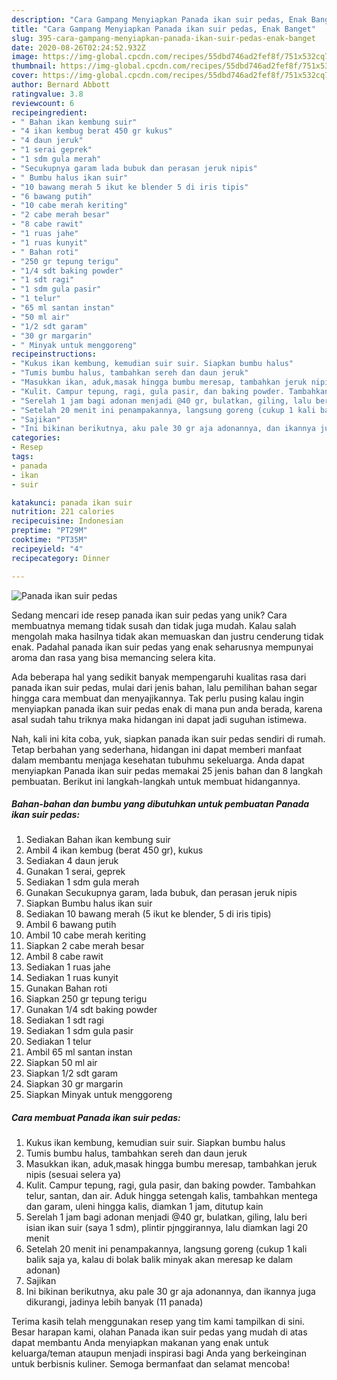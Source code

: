 ```yaml
---
description: "Cara Gampang Menyiapkan Panada ikan suir pedas, Enak Banget"
title: "Cara Gampang Menyiapkan Panada ikan suir pedas, Enak Banget"
slug: 395-cara-gampang-menyiapkan-panada-ikan-suir-pedas-enak-banget
date: 2020-08-26T02:24:52.932Z
image: https://img-global.cpcdn.com/recipes/55dbd746ad2fef8f/751x532cq70/panada-ikan-suir-pedas-foto-resep-utama.jpg
thumbnail: https://img-global.cpcdn.com/recipes/55dbd746ad2fef8f/751x532cq70/panada-ikan-suir-pedas-foto-resep-utama.jpg
cover: https://img-global.cpcdn.com/recipes/55dbd746ad2fef8f/751x532cq70/panada-ikan-suir-pedas-foto-resep-utama.jpg
author: Bernard Abbott
ratingvalue: 3.8
reviewcount: 6
recipeingredient:
- " Bahan ikan kembung suir"
- "4 ikan kembug berat 450 gr kukus"
- "4 daun jeruk"
- "1 serai geprek"
- "1 sdm gula merah"
- "Secukupnya garam lada bubuk dan perasan jeruk nipis"
- " Bumbu halus ikan suir"
- "10 bawang merah 5 ikut ke blender 5 di iris tipis"
- "6 bawang putih"
- "10 cabe merah keriting"
- "2 cabe merah besar"
- "8 cabe rawit"
- "1 ruas jahe"
- "1 ruas kunyit"
- " Bahan roti"
- "250 gr tepung terigu"
- "1/4 sdt baking powder"
- "1 sdt ragi"
- "1 sdm gula pasir"
- "1 telur"
- "65 ml santan instan"
- "50 ml air"
- "1/2 sdt garam"
- "30 gr margarin"
- " Minyak untuk menggoreng"
recipeinstructions:
- "Kukus ikan kembung, kemudian suir suir. Siapkan bumbu halus"
- "Tumis bumbu halus, tambahkan sereh dan daun jeruk"
- "Masukkan ikan, aduk,masak hingga bumbu meresap, tambahkan jeruk nipis (sesuai selera ya)"
- "Kulit. Campur tepung, ragi, gula pasir, dan baking powder. Tambahkan telur, santan, dan air. Aduk hingga setengah kalis, tambahkan mentega dan garam, uleni hingga kalis, diamkan 1 jam, ditutup kain"
- "Serelah 1 jam bagi adonan menjadi @40 gr, bulatkan, giling, lalu beri isian ikan suir (saya 1 sdm), plintir pjnggirannya, lalu diamkan lagi 20 menit"
- "Setelah 20 menit ini penampakannya, langsung goreng (cukup 1 kali balik saja ya, kalau di bolak balik minyak akan meresap ke dalam adonan)"
- "Sajikan"
- "Ini bikinan berikutnya, aku pale 30 gr aja adonannya, dan ikannya juga dikurangi, jadinya lebih banyak (11 panada)"
categories:
- Resep
tags:
- panada
- ikan
- suir

katakunci: panada ikan suir 
nutrition: 221 calories
recipecuisine: Indonesian
preptime: "PT29M"
cooktime: "PT35M"
recipeyield: "4"
recipecategory: Dinner

---
```



![Panada ikan suir pedas](https://img-global.cpcdn.com/recipes/55dbd746ad2fef8f/751x532cq70/panada-ikan-suir-pedas-foto-resep-utama.jpg)

Sedang mencari ide resep panada ikan suir pedas yang unik? Cara membuatnya memang tidak susah dan tidak juga mudah. Kalau salah mengolah maka hasilnya tidak akan memuaskan dan justru cenderung tidak enak. Padahal panada ikan suir pedas yang enak seharusnya mempunyai aroma dan rasa yang bisa memancing selera kita.



Ada beberapa hal yang sedikit banyak mempengaruhi kualitas rasa dari panada ikan suir pedas, mulai dari jenis bahan, lalu pemilihan bahan segar hingga cara membuat dan menyajikannya. Tak perlu pusing kalau ingin menyiapkan panada ikan suir pedas enak di mana pun anda berada, karena asal sudah tahu triknya maka hidangan ini dapat jadi suguhan istimewa.


Nah, kali ini kita coba, yuk, siapkan panada ikan suir pedas sendiri di rumah. Tetap berbahan yang sederhana, hidangan ini dapat memberi manfaat dalam membantu menjaga kesehatan tubuhmu sekeluarga. Anda dapat menyiapkan Panada ikan suir pedas memakai 25 jenis bahan dan 8 langkah pembuatan. Berikut ini langkah-langkah untuk membuat hidangannya.

<!--inarticleads1-->

##### Bahan-bahan dan bumbu yang dibutuhkan untuk pembuatan Panada ikan suir pedas:

1. Sediakan  Bahan ikan kembung suir
1. Ambil 4 ikan kembug (berat 450 gr), kukus
1. Sediakan 4 daun jeruk
1. Gunakan 1 serai, geprek
1. Sediakan 1 sdm gula merah
1. Gunakan Secukupnya garam, lada bubuk, dan perasan jeruk nipis
1. Siapkan  Bumbu halus ikan suir
1. Sediakan 10 bawang merah (5 ikut ke blender, 5 di iris tipis)
1. Ambil 6 bawang putih
1. Ambil 10 cabe merah keriting
1. Siapkan 2 cabe merah besar
1. Ambil 8 cabe rawit
1. Sediakan 1 ruas jahe
1. Sediakan 1 ruas kunyit
1. Gunakan  Bahan roti
1. Siapkan 250 gr tepung terigu
1. Gunakan 1/4 sdt baking powder
1. Sediakan 1 sdt ragi
1. Sediakan 1 sdm gula pasir
1. Sediakan 1 telur
1. Ambil 65 ml santan instan
1. Siapkan 50 ml air
1. Siapkan 1/2 sdt garam
1. Siapkan 30 gr margarin
1. Siapkan  Minyak untuk menggoreng




<!--inarticleads2-->

##### Cara membuat Panada ikan suir pedas:

1. Kukus ikan kembung, kemudian suir suir. Siapkan bumbu halus
1. Tumis bumbu halus, tambahkan sereh dan daun jeruk
1. Masukkan ikan, aduk,masak hingga bumbu meresap, tambahkan jeruk nipis (sesuai selera ya)
1. Kulit. Campur tepung, ragi, gula pasir, dan baking powder. Tambahkan telur, santan, dan air. Aduk hingga setengah kalis, tambahkan mentega dan garam, uleni hingga kalis, diamkan 1 jam, ditutup kain
1. Serelah 1 jam bagi adonan menjadi @40 gr, bulatkan, giling, lalu beri isian ikan suir (saya 1 sdm), plintir pjnggirannya, lalu diamkan lagi 20 menit
1. Setelah 20 menit ini penampakannya, langsung goreng (cukup 1 kali balik saja ya, kalau di bolak balik minyak akan meresap ke dalam adonan)
1. Sajikan
1. Ini bikinan berikutnya, aku pale 30 gr aja adonannya, dan ikannya juga dikurangi, jadinya lebih banyak (11 panada)




Terima kasih telah menggunakan resep yang tim kami tampilkan di sini. Besar harapan kami, olahan Panada ikan suir pedas yang mudah di atas dapat membantu Anda menyiapkan makanan yang enak untuk keluarga/teman ataupun menjadi inspirasi bagi Anda yang berkeinginan untuk berbisnis kuliner. Semoga bermanfaat dan selamat mencoba!
